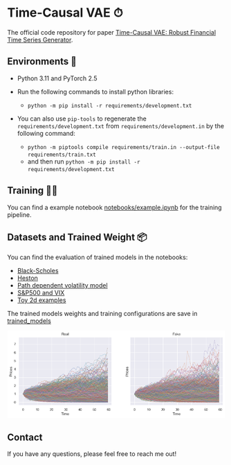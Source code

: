 # Time-Causal VAE ⏱
The official code repository for paper [Time-Causal VAE: Robust Financial Time Series Generator](https://arxiv.org/abs/2411.02947).

## Environments 🔩
* Python 3.11 and PyTorch 2.5

* Run the following commands to install python libraries:
  - `python -m pip install -r requirements/development.txt`
 
* You can also use `pip-tools` to regenerate the `requirements/development.txt` from `requirements/development.in` by the following command:
  - `python -m piptools compile requirements/train.in --output-file requirements/train.txt`
  - and then run `python -m pip install -r requirements/development.txt`

## Training 🧗🏻

You can find a example notebook [notebooks/example.ipynb](https://github.com/justinhou95/TimeCausalVAE/blob/main/notebooks/example.ipynb) for the training pipeline.

## Datasets and Trained Weight 📦

You can find the evaluation of trained models in the notebooks:

- [Black-Scholes](https://github.com/justinhou95/TimeCausalVAE/blob/main/notebooks/BlackScholes.ipynb)
- [Heston](https://github.com/justinhou95/TimeCausalVAE/blob/main/notebooks/Heston.ipynb)
- [Path dependent volatility model](https://github.com/justinhou95/TimeCausalVAE/blob/main/notebooks/PDV.ipynb)
- [S&P500 and VIX](https://github.com/justinhou95/TimeCausalVAE/blob/main/notebooks/SP500.ipynb)
- [Toy 2d examples](https://github.com/justinhou95/TimeCausalVAE/blob/main/notebooks/2Dtoydistributions.ipynb)
  
The trained models weights and training configurations are save in [trained_models](https://github.com/justinhou95/TimeCausalVAE/tree/main/trained_models)


![Image](https://github.com/justinhou95/TimeCausalVAE/blob/main/trained_models/Hestonprice_timestep_60/model_InfoCVAE_De_CLSTMRes_En_CLSTMRes_Prior_RealNVP_Con_Id_Dis_None_comment_None/InfoCVAE_training_2024-09-16_18-19-18/prices_real_fake.png)


## Contact
If you have any questions, please feel free to reach me out!




